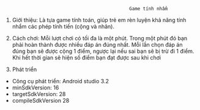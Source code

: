                                                   Game tính nhẩm
1. Giới thiệu: Là tựa game tính toán, giúp trẻ em rèn luyện khả năng tính nhẩm các phép tính tiến (cộng và nhân). 
2. Cách chơi: Mỗi lượt chơi có tối đa là một phút. Trong một phút đó bạn phải hoàn thành được nhiều đáp án đúng nhất. Mỗi lần chọn đáp án đúng bạn sẽ được cộng 1 điểm, ngược lại nếu sai bạn sẽ bị trừ đi 1 điểm. Khi hết thời gian sẽ hiện số điểm bạn đạt được sau khi chơi

3. Phát triển
- Công cụ phát triển: Android studio 3.2
- minSdkVersion: 16
- targetSdkVersion: 28
- compileSdkVersion 28
